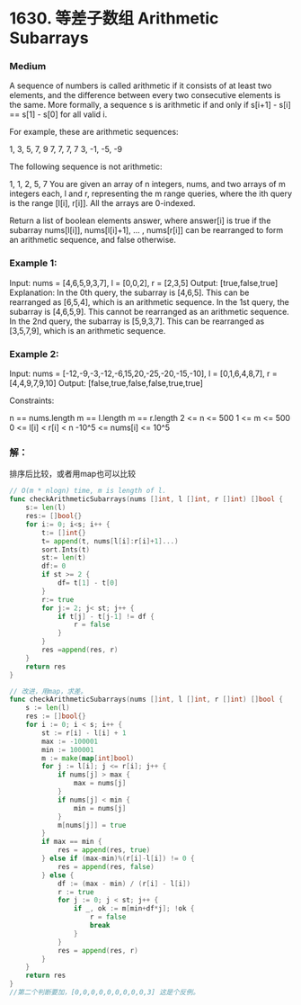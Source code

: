 # 1630. 等差子数组 Arithmetic Subarrays

### Medium

A sequence of numbers is called arithmetic if it consists of at least two elements, and the difference between every two consecutive elements is the same. More formally, a sequence s is arithmetic if and only if s[i+1] - s[i] == s[1] - s[0] for all valid i.

For example, these are arithmetic sequences:

1, 3, 5, 7, 9
7, 7, 7, 7
3, -1, -5, -9

The following sequence is not arithmetic:

1, 1, 2, 5, 7
You are given an array of n integers, nums, and two arrays of m integers each, l and r, representing the m range queries, where the ith query is the range [l[i], r[i]]. All the arrays are 0-indexed.

Return a list of boolean elements answer, where answer[i] is true if the subarray nums[l[i]], nums[l[i]+1], ... , nums[r[i]] can be rearranged to form an arithmetic sequence, and false otherwise.

### Example 1:

Input: nums = [4,6,5,9,3,7], l = [0,0,2], r = [2,3,5]
Output: [true,false,true]
Explanation:
In the 0th query, the subarray is [4,6,5]. This can be rearranged as [6,5,4], which is an arithmetic sequence.
In the 1st query, the subarray is [4,6,5,9]. This cannot be rearranged as an arithmetic sequence.
In the 2nd query, the subarray is [5,9,3,7]. This can be rearranged as [3,5,7,9], which is an arithmetic sequence.

### Example 2:

Input: nums = [-12,-9,-3,-12,-6,15,20,-25,-20,-15,-10], l = [0,1,6,4,8,7], r = [4,4,9,7,9,10]
Output: [false,true,false,false,true,true]

Constraints:

n == nums.length
m == l.length
m == r.length
2 <= n <= 500
1 <= m <= 500
0 <= l[i] < r[i] < n
-10^5 <= nums[i] <= 10^5

### 解：

排序后比较，或者用map也可以比较

```go
// O(m * nlogn) time, m is length of l.
func checkArithmeticSubarrays(nums []int, l []int, r []int) []bool { 
    s:= len(l)
    res:= []bool{}
    for i:= 0; i<s; i++ {
        t:= []int{}
        t= append(t, nums[l[i]:r[i]+1]...)
        sort.Ints(t)
        st:= len(t)
        df:= 0
        if st >= 2 {
            df= t[1] - t[0]
        }
        r:= true
        for j:= 2; j< st; j++ {
            if t[j] - t[j-1] != df {
                r = false
            }
        }
        res =append(res, r)
    }  
    return res
}

// 改进，用map，求差。
func checkArithmeticSubarrays(nums []int, l []int, r []int) []bool {
	s := len(l)
	res := []bool{}
	for i := 0; i < s; i++ {
		st := r[i] - l[i] + 1
		max := -100001
		min := 100001
		m := make(map[int]bool)
		for j := l[i]; j <= r[i]; j++ {
			if nums[j] > max {
				max = nums[j]
			}
			if nums[j] < min {
				min = nums[j]
			}
			m[nums[j]] = true
		}
		if max == min {
			res = append(res, true)
		} else if (max-min)%(r[i]-l[i]) != 0 {
			res = append(res, false)
		} else {
			df := (max - min) / (r[i] - l[i])
			r := true
			for j := 0; j < st; j++ {
				if _, ok := m[min+df*j]; !ok {
					r = false
					break
				}
			}
			res = append(res, r)
		}
	}
	return res
}
//第二个判断要加，[0,0,0,0,0,0,0,0,0,3] 这是个反例。

```